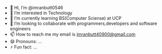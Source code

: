 - 👋 Hi, I’m @imranbutt0546
- 👀 I’m interested in Technology
- 🌱 I’m currently learning BS(Computer Sciense) at UCP
- 💞️ I’m looking to collaborate with programmers,developers and software engineers
- 📫 How to reach me my email is imranbutt40900@gmail.com
- 😄 Pronouns: ...
- ⚡ Fun fact: ...

<!---
imranbutt0546/imranbutt0546 is a ✨ special ✨ repository because its `README.md` (this file) appears on your GitHub profile.
You can click the Preview link to take a look at your changes.
--->
